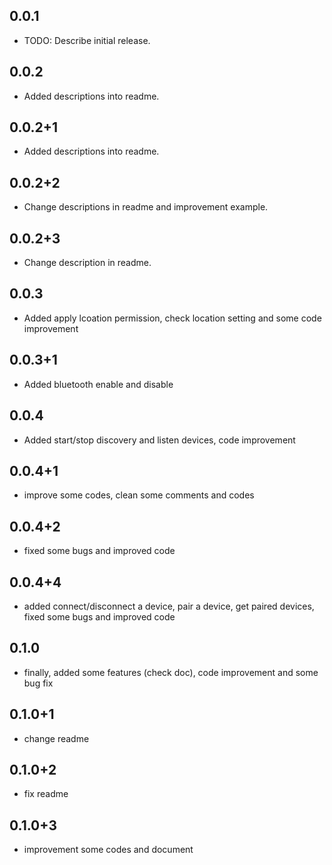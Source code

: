 ## 0.0.1

* TODO: Describe initial release.

## 0.0.2

* Added descriptions into readme.

## 0.0.2+1

* Added descriptions into readme.

## 0.0.2+2

* Change descriptions in readme and improvement example.

## 0.0.2+3

* Change description in readme.

## 0.0.3

* Added apply lcoation permission, check location setting and some code improvement

## 0.0.3+1

* Added bluetooth enable and disable

## 0.0.4

* Added start/stop discovery and listen devices, code improvement

## 0.0.4+1

* improve some codes, clean some comments and codes

## 0.0.4+2

* fixed some bugs and improved code

## 0.0.4+4

* added connect/disconnect a device, pair a device, get paired devices, fixed some bugs and improved code

## 0.1.0

* finally, added some features (check doc), code improvement and some bug fix

## 0.1.0+1

* change readme

## 0.1.0+2

* fix readme
  
## 0.1.0+3

* improvement some codes and document